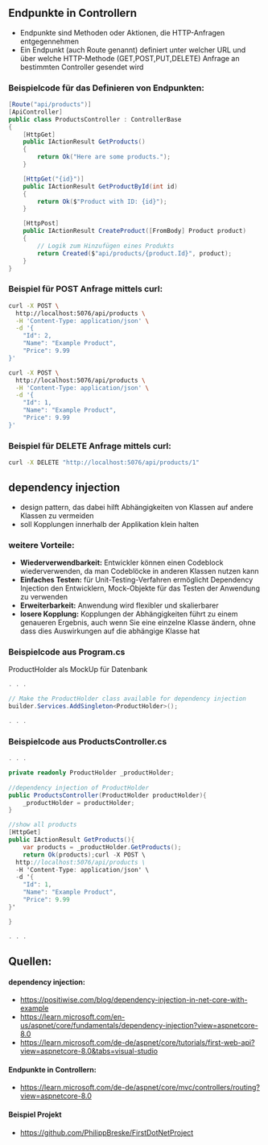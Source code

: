 ## Endpunkte in Controllern
- Endpunkte sind Methoden oder Aktionen, die HTTP-Anfragen entgegennehmen
- Ein Endpunkt (auch Route genannt) definiert unter welcher URL und über welche HTTP-Methode (GET,POST,PUT,DELETE) Anfrage an bestimmten Controller gesendet wird

### Beispielcode für das Definieren von Endpunkten:
```C#
[Route("api/products")]
[ApiController]
public class ProductsController : ControllerBase
{
    [HttpGet]
    public IActionResult GetProducts()
    {
        return Ok("Here are some products.");
    }

    [HttpGet("{id}")]
    public IActionResult GetProductById(int id)
    {
        return Ok($"Product with ID: {id}");
    }

    [HttpPost]
    public IActionResult CreateProduct([FromBody] Product product)
    {
        // Logik zum Hinzufügen eines Produkts
        return Created($"api/products/{product.Id}", product);
    }
}
```
### Beispiel für POST Anfrage mittels curl:
```sh
curl -X POST \                                        
  http://localhost:5076/api/products \
  -H 'Content-Type: application/json' \
  -d '{
    "Id": 2,
    "Name": "Example Product",
    "Price": 9.99
}'

curl -X POST \                                        
  http://localhost:5076/api/products \
  -H 'Content-Type: application/json' \
  -d '{
    "Id": 1,
    "Name": "Example Product",
    "Price": 9.99                                                                                                  
}'


```
### Beispiel für DELETE Anfrage mittels curl:
```sh
curl -X DELETE "http://localhost:5076/api/products/1"
```

## dependency injection
- design pattern, das dabei hilft Abhängigkeiten von Klassen auf andere Klassen zu vermeiden
- soll Kopplungen innerhalb der Applikation klein halten
### weitere Vorteile:
- **Wiederverwendbarkeit:** Entwickler können einen Codeblock wiederverwenden, da man Codeblöcke in anderen Klassen nutzen kann
- **Einfaches Testen:** für Unit-Testing-Verfahren ermöglicht Dependency Injection den Entwicklern, Mock-Objekte für das Testen der Anwendung zu verwenden
- **Erweiterbarkeit:** Anwendung wird flexibler und skalierbarer
- **losere Kopplung:** Kopplungen der Abhängigkeiten führt zu einem genaueren Ergebnis, auch wenn Sie eine einzelne Klasse ändern, ohne dass dies Auswirkungen auf die abhängige Klasse hat


### Beispielcode aus Program.cs
ProductHolder als MockUp für Datenbank
```C#
. . .

// Make the ProductHolder class available for dependency injection
builder.Services.AddSingleton<ProductHolder>();

. . .
```

### Beispielcode aus ProductsController.cs
```C#
. . .

private readonly ProductHolder _productHolder;
    
//dependency injection of ProductHolder
public ProductsController(ProductHolder productHolder){
    _productHolder = productHolder;
}

//show all products
[HttpGet]
public IActionResult GetProducts(){
    var products = _productHolder.GetProducts();
    return Ok(products);curl -X POST \                                        
  http://localhost:5076/api/products \
  -H 'Content-Type: application/json' \
  -d '{
    "Id": 1,
    "Name": "Example Product",
    "Price": 9.99                                                                                                  
}'

}

. . .
```

## Quellen:
#### dependency injection:
- https://positiwise.com/blog/dependency-injection-in-net-core-with-example
- https://learn.microsoft.com/en-us/aspnet/core/fundamentals/dependency-injection?view=aspnetcore-8.0
- https://learn.microsoft.com/de-de/aspnet/core/tutorials/first-web-api?view=aspnetcore-8.0&tabs=visual-studio
#### Endpunkte in Controllern:
- https://learn.microsoft.com/de-de/aspnet/core/mvc/controllers/routing?view=aspnetcore-8.0
#### Beispiel Projekt
- https://github.com/PhilippBreske/FirstDotNetProject
